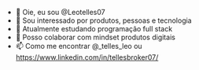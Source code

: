 - 👋 Oie, eu sou @Leotelles07
- 👀 Sou interessado por produtos, pessoas e tecnologia
- 🌱 Atualmente estudando programação full stack
- 💞️ Posso colaborar com mindset produtos digitais 
- 📫 Como me encontrar @_telles_leo ou https://www.linkedin.com/in/tellesbroker07/

<!---
Leotelles07/Leotelles07 is a ✨ special ✨ repository because its `README.md` (this file) appears on your GitHub profile.
You can click the Preview link to take a look at your changes.
--->

